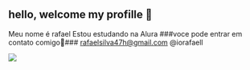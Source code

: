 ## hello, welcome my profille 🍎
Meu nome é rafael
Estou estudando na Alura
###voce pode entrar em contato comigo📧###
rafaelsilva47h@gmail.com
@iorafaell

![](https://media.tenor.com/tECStM3PFHwAAAAi/strut.gif)
